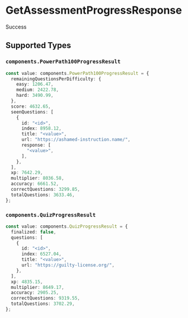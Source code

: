 # GetAssessmentProgressResponse

Success


## Supported Types

### `components.PowerPath100ProgressResult`

```typescript
const value: components.PowerPath100ProgressResult = {
  remainingQuestionsPerDifficulty: {
    easy: 1206.47,
    medium: 2422.78,
    hard: 3490.99,
  },
  score: 4632.65,
  seenQuestions: [
    {
      id: "<id>",
      index: 8958.12,
      title: "<value>",
      url: "https://ashamed-instruction.name/",
      response: [
        "<value>",
      ],
    },
  ],
  xp: 7642.29,
  multiplier: 8036.58,
  accuracy: 6661.52,
  correctQuestions: 3299.85,
  totalQuestions: 3633.46,
};
```

### `components.QuizProgressResult`

```typescript
const value: components.QuizProgressResult = {
  finalized: false,
  questions: [
    {
      id: "<id>",
      index: 6527.04,
      title: "<value>",
      url: "https://guilty-license.org/",
    },
  ],
  xp: 4835.15,
  multiplier: 8649.17,
  accuracy: 2905.25,
  correctQuestions: 9319.55,
  totalQuestions: 3702.29,
};
```


